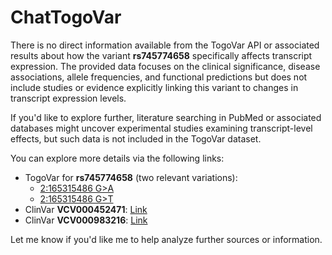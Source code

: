 # ChatTogoVar

There is no direct information available from the TogoVar API or associated results about how the variant **rs745774658** specifically affects transcript expression. The provided data focuses on the clinical significance, disease associations, allele frequencies, and functional predictions but does not include studies or evidence explicitly linking this variant to changes in transcript expression levels.

If you'd like to explore further, literature searching in PubMed or associated databases might uncover experimental studies examining transcript-level effects, but such data is not included in the TogoVar dataset.

You can explore more details via the following links:
- TogoVar for **rs745774658** (two relevant variations): 
  - [2:165315486 G>A](https://jmorp.megabank.tohoku.ac.jp/search?query=2%3A165315486 "TogoVar Link for G>A")
  - [2:165315486 G>T](https://gnomad.broadinstitute.org/variant/2-165315486-G-T?dataset=gnomad_r4 "TogoVar Link for G>T")
- ClinVar **VCV000452471**: [Link](https://www.ncbi.nlm.nih.gov/clinvar/variation/452471)  
- ClinVar **VCV000983216**: [Link](https://www.ncbi.nlm.nih.gov/clinvar/variation/983216)

Let me know if you'd like me to help analyze further sources or information.